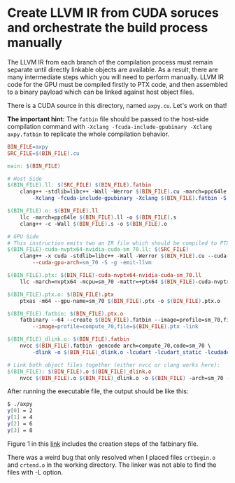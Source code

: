 # Create LLVM IR from CUDA soruces and orchestrate the build process manually

The LLVM IR from each branch of the compilation process must remain separate until directly linkable objects are available. As a result, there are many intermediate steps which you will need to perform manually. LLVM IR code for the GPU must be compiled firstly to PTX code, and then assembled to a binary payload which can be linked against host object files.

There is a CUDA source in this directory, named `axpy.cu`. Let's work on that!

**The important hint:**
The `fatbin` file should be passed to the host-side compilation command with `-Xclang -fcuda-include-gpubinary -Xclang axpy.fatbin` to replicate the whole compilation behavior.

```Makefile
BIN_FILE=axpy
SRC_FILE=$(BIN_FILE).cu

main: $(BIN_FILE)

# Host Side
$(BIN_FILE).ll: $(SRC_FILE) $(BIN_FILE).fatbin
    clang++ -stdlib=libc++ -Wall -Werror $(BIN_FILE).cu -march=ppc64le --cuda-host-only -relocatable-pch \
        -Xclang -fcuda-include-gpubinary -Xclang $(BIN_FILE).fatbin -S -g -c -emit-llvm

$(BIN_FILE).o: $(BIN_FILE).ll
    llc -march=ppc64le $(BIN_FILE).ll -o $(BIN_FILE).s
    clang++ -c -Wall $(BIN_FILE).s -o $(BIN_FILE).o

# GPU Side
# This instruction emits two an IR file which should be compiled to PTX later:
$(BIN_FILE)-cuda-nvptx64-nvidia-cuda-sm_70.ll: $(SRC_FILE)
    clang++ -x cuda -stdlib=libc++ -Wall -Werror $(BIN_FILE).cu --cuda-device-only \
        --cuda-gpu-arch=sm_70 -S -g -emit-llvm

$(BIN_FILE).ptx: $(BIN_FILE)-cuda-nvptx64-nvidia-cuda-sm_70.ll
    llc -march=nvptx64 -mcpu=sm_70 -mattr=+ptx64 $(BIN_FILE)-cuda-nvptx64-nvidia-cuda-sm_70.ll -o $(BIN_FILE).ptx

$(BIN_FILE).ptx.o: $(BIN_FILE).ptx
    ptxas -m64 --gpu-name=sm_70 $(BIN_FILE).ptx -o $(BIN_FILE).ptx.o

$(BIN_FILE).fatbin: $(BIN_FILE).ptx.o
    fatbinary --64 --create $(BIN_FILE).fatbin --image=profile=sm_70,file=$(BIN_FILE).ptx.o \
        --image=profile=compute_70,file=$(BIN_FILE).ptx -link

$(BIN_FILE)_dlink.o: $(BIN_FILE).fatbin
    nvcc $(BIN_FILE).fatbin -gencode arch=compute_70,code=sm_70 \
        -dlink -o $(BIN_FILE)_dlink.o -lcudart -lcudart_static -lcudadevrt

# Link both object files together (either nvcc or clang works here):
$(BIN_FILE): $(BIN_FILE).o $(BIN_FILE)_dlink.o
    nvcc $(BIN_FILE).o $(BIN_FILE)_dlink.o -o $(BIN_FILE) -arch=sm_70 -lc++
```

After running the executable file, the output should be like this:

```bash
$ ./axpy 
y[0] = 2
y[1] = 4
y[2] = 6
y[3] = 8
```

Figure 1 in this [link](https://docs.nvidia.com/cuda/cuda-compiler-driver-nvcc/index.html#cuda-compilation-trajectory) includes the creation steps of the fatbinary file.

There was a weird bug that only resolved when I placed files `crtbegin.o` and `crtend.o` in the working directory. The linker was not able to find the files with -L option.
